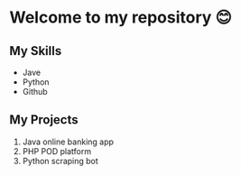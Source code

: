 
# Welcome to my repository 😊

## My Skills
- Jave
- Python
- Github

## My Projects
1. Java online banking app
2. PHP POD platform
3. Python scraping bot

